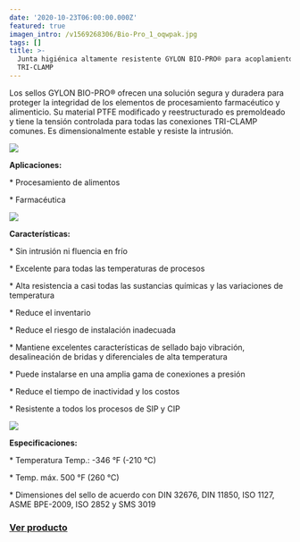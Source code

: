 ```yaml
---
date: '2020-10-23T06:00:00.000Z'
featured: true
imagen_intro: /v1569268306/Bio-Pro_1_oqwpak.jpg
tags: []
title: >-
  Junta higiénica altamente resistente GYLON BIO-PRO® para acoplamientos
  TRI-CLAMP
---
```




Los sellos GYLON BIO-PRO® ofrecen una solución segura y duradera para proteger la integridad de los elementos de procesamiento farmacéutico y alimenticio. Su material PTFE modificado y reestructurado es premoldeado y tiene la tensión controlada para todas las conexiones TRI-CLAMP comunes. Es dimensionalmente estable y resiste la intrusión.

![](https://res.cloudinary.com/novatec/v1603380689/d5473e71-5e89-4068-9532-f8d6a4172f7e_1_ltj0ue.jpg)

**Aplicaciones:**

\* Procesamiento de alimentos

\* Farmacéutica

![](https://res.cloudinary.com/novatec/v1603380731/59dd083d-826c-4f16-91a7-29e290b1ea20_owqgka.jpg)

**Características:**

\* Sin intrusión ni fluencia en frío

\* Excelente para todas las temperaturas de procesos

\* Alta resistencia a casi todas las sustancias químicas y las variaciones de temperatura

\* Reduce el inventario

\* Reduce el riesgo de instalación inadecuada

\* Mantiene excelentes características de sellado bajo vibración, desalineación de bridas y diferenciales de alta temperatura

\* Puede instalarse en una amplia gama de conexiones a presión

\* Reduce el tiempo de inactividad y los costos

\* Resistente a todos los procesos de SIP y CIP

![](https://res.cloudinary.com/novatec/v1603380813/2a126fc3-cf29-4b23-aecd-ba2860ca54e8_cwcyrz.png)

**Especificaciones:**

\* Temperatura Temp.: -346 °F (-210 °C)

\* Temp. máx. 500 °F (260 °C)

\* Dimensiones del sello de acuerdo con DIN 32676, DIN 11850, ISO 1127, ASME BPE-2009, ISO 2852 y SMS 3019

### [**Ver producto**](https://www.novatec.cr/productos/empaque-triclamp/)
